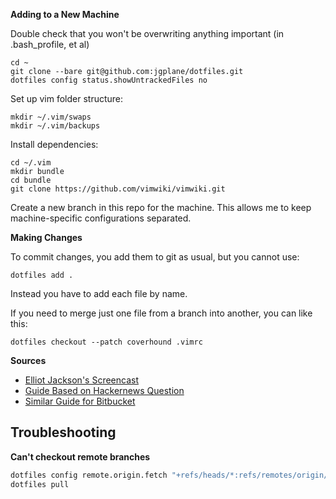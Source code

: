 __Adding to a New Machine__

Double check that you won't be overwriting anything important (in .bash_profile, et al)
```shell
cd ~
git clone --bare git@github.com:jgplane/dotfiles.git
dotfiles config status.showUntrackedFiles no
```
Set up vim folder structure:
```shell
mkdir ~/.vim/swaps
mkdir ~/.vim/backups
```

Install dependencies:
```shell
cd ~/.vim
mkdir bundle
cd bundle
git clone https://github.com/vimwiki/vimwiki.git
```

Create a new branch in this repo for the machine. This allows me to keep machine-specific configurations separated.

__Making Changes__

To commit changes, you add them to git as usual, but you cannot use:
```shell
dotfiles add .
```

Instead you have to add each file by name.

If you need to merge just one file from a branch into another, you can like this:
```shell
dotfiles checkout --patch coverhound .vimrc
```

__Sources__

- [Elliot Jackson's Screencast](https://www.youtube.com/watch?v=awtfkl50bUQ)
- [Guide Based on Hackernews Question](https://news.ycombinator.com/item?id=11070797)
- [Similar Guide for Bitbucket](https://developer.atlassian.com/blog/2016/02/best-way-to-store-dotfiles-git-bare-repo/)

## Troubleshooting

__Can't checkout remote branches__
```bash
dotfiles config remote.origin.fetch "+refs/heads/*:refs/remotes/origin/*"
dotfiles pull
```

